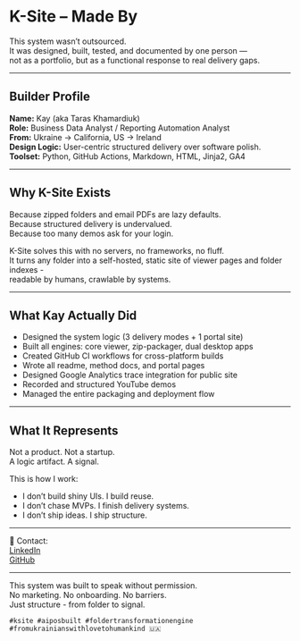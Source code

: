 # K-Site – Made By

This system wasn’t outsourced.  
It was designed, built, tested, and documented by one person —  
not as a portfolio, but as a functional response to real delivery gaps.

---

## Builder Profile

**Name:** Kay (aka Taras Khamardiuk)  
**Role:** Business Data Analyst / Reporting Automation Analyst  
**From:** Ukraine → California, US → Ireland  
**Design Logic:** User-centric structured delivery over software polish.  
**Toolset:** Python, GitHub Actions, Markdown, HTML, Jinja2, GA4

---

## Why K-Site Exists

Because zipped folders and email PDFs are lazy defaults.  
Because structured delivery is undervalued.  
Because too many demos ask for your login.  

K-Site solves this with no servers, no frameworks, no fluff.  
It turns any folder into a self-hosted, static site of viewer pages and folder indexes -  
readable by humans, crawlable by systems.  

---

## What Kay Actually Did

- Designed the system logic (3 delivery modes + 1 portal site)  
- Built all engines: core viewer, zip-packager, dual desktop apps  
- Created GitHub CI workflows for cross-platform builds  
- Wrote all readme, method docs, and portal pages  
- Designed Google Analytics trace integration for public site
- Recorded and structured YouTube demos  
- Managed the entire packaging and deployment flow

---

## What It Represents

Not a product. Not a startup.  
A logic artifact. A signal. 

This is how I work:  
- I don’t build shiny UIs. I build reuse.  
- I don’t chase MVPs. I finish delivery systems.  
- I don’t ship ideas. I ship structure.

---

📎 Contact:  
[LinkedIn](https://linkedin.com/in/taras-khamardiuk)  
[GitHub](https://github.com/TK51)

---

This system was built to speak without permission.  
No marketing. No onboarding. No barriers.  
Just structure - from folder to signal.

`#ksite #aiposbuilt #foldertransformationengine #fromukrainianswithlovetohumankind 🇺🇦`
